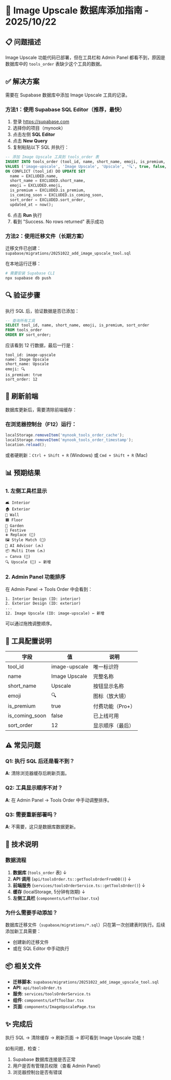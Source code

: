 # 🔧 Image Upscale 数据库添加指南 - 2025/10/22

## 📋 问题描述

Image Upscale 功能代码已部署，但在工具栏和 Admin Panel 都看不到，原因是数据库中的 `tools_order` 表缺少这个工具的数据。

## ✅ 解决方案

需要在 Supabase 数据库中添加 Image Upscale 工具的记录。

### 方法1：使用 Supabase SQL Editor（推荐，最快）

1. 登录 https://supabase.com
2. 选择你的项目（mynook）
3. 点击左侧 **SQL Editor**
4. 点击 **New Query**
5. 复制粘贴以下 SQL 并执行：

```sql
-- 添加 Image Upscale 工具到 tools_order 表
INSERT INTO tools_order (tool_id, name, short_name, emoji, is_premium, is_coming_soon, sort_order) 
VALUES ('image-upscale', 'Image Upscale', 'Upscale', '🔍', true, false, 12)
ON CONFLICT (tool_id) DO UPDATE SET
  name = EXCLUDED.name,
  short_name = EXCLUDED.short_name,
  emoji = EXCLUDED.emoji,
  is_premium = EXCLUDED.is_premium,
  is_coming_soon = EXCLUDED.is_coming_soon,
  sort_order = EXCLUDED.sort_order,
  updated_at = now();
```

6. 点击 **Run** 执行
7. 看到 "Success. No rows returned" 表示成功

### 方法2：使用迁移文件（长期方案）

迁移文件已创建：`supabase/migrations/20251022_add_image_upscale_tool.sql`

在本地运行迁移：
```bash
# 需要安装 Supabase CLI
npx supabase db push
```

## 🔍 验证步骤

执行 SQL 后，验证数据是否已添加：

```sql
-- 查询所有工具
SELECT tool_id, name, short_name, emoji, is_premium, sort_order 
FROM tools_order 
ORDER BY sort_order;
```

应该看到 12 行数据，最后一行是：
```
tool_id: image-upscale
name: Image Upscale
short_name: Upscale
emoji: 🔍
is_premium: true
sort_order: 12
```

## 🔄 刷新前端

数据库更新后，需要清除前端缓存：

### 在浏览器控制台（F12）运行：
```javascript
localStorage.removeItem('mynook_tools_order_cache');
localStorage.removeItem('mynook_tools_order_timestamp');
location.reload();
```

或者硬刷新：`Ctrl + Shift + R` (Windows) 或 `Cmd + Shift + R` (Mac)

## 📊 预期结果

### 1. 左侧工具栏显示

```
🛋️ Interior
🏠 Exterior  
🎨 Wall
🟫 Floor
🌳 Garden
🎄 Festive
➕ Replace (👑)
🖼️ Style Match (👑)
💬 AI Advisor (🔜)
📦 Multi Item (🔜)
✏️ Canva (👑)
🔍 Upscale (👑) ← 新增
```

### 2. Admin Panel 功能排序

在 Admin Panel → Tools Order 中会看到：

```
1. Interior Design (ID: interior)
2. Exterior Design (ID: exterior)
...
12. Image Upscale (ID: image-upscale) ← 新增
```

可以通过拖拽调整顺序。

## 🔧 工具配置说明

| 字段 | 值 | 说明 |
|-----|-----|------|
| tool_id | image-upscale | 唯一标识符 |
| name | Image Upscale | 完整名称 |
| short_name | Upscale | 按钮显示名称 |
| emoji | 🔍 | 图标（放大镜） |
| is_premium | true | 付费功能（Pro+） |
| is_coming_soon | false | 已上线可用 |
| sort_order | 12 | 显示顺序（最后） |

## ⚠️ 常见问题

### Q1: 执行 SQL 后还是看不到？
**A**: 清除浏览器缓存后刷新页面。

### Q2: 工具显示顺序不对？
**A**: 在 Admin Panel → Tools Order 中手动调整排序。

### Q3: 需要重新部署吗？
**A**: 不需要，这只是数据库数据更新。

## 📝 技术说明

### 数据流程

1. **数据库** (`tools_order` 表)
   ↓
2. **API 调用** (`api/toolsOrder.ts::getToolsOrderFromDB()`)
   ↓
3. **前端服务** (`services/toolsOrderService.ts::getToolsOrder()`)
   ↓
4. **缓存** (localStorage, 5分钟有效期)
   ↓
5. **左侧工具栏** (`components/LeftToolbar.tsx`)

### 为什么需要手动添加？

数据库迁移文件（`supabase/migrations/*.sql`）只在第一次创建表时执行。后续添加新工具需要：
- 创建新的迁移文件
- 或在 SQL Editor 中手动执行

## 📦 相关文件

- **迁移脚本**: `supabase/migrations/20251022_add_image_upscale_tool.sql`
- **API**: `api/toolsOrder.ts`
- **服务**: `services/toolsOrderService.ts`
- **组件**: `components/LeftToolbar.tsx`
- **页面**: `components/ImageUpscalePage.tsx`

## ✨ 完成后

执行 SQL → 清除缓存 → 刷新页面 → 即可看到 Image Upscale 功能！

如有问题，检查：
1. Supabase 数据库连接是否正常
2. 用户是否有管理员权限（查看 Admin Panel）
3. 浏览器控制台是否有错误

